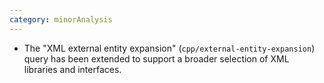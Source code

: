 ```yaml
---
category: minorAnalysis
---
```

* The "XML external entity expansion" (`cpp/external-entity-expansion`) query has been extended to support a broader selection of XML libraries and interfaces.
